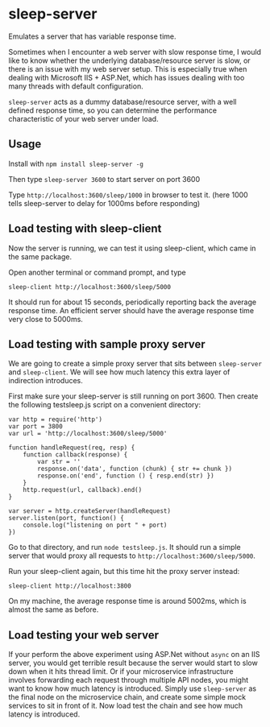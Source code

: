 # sleep-server
Emulates a server that has variable response time.

Sometimes when I encounter a web server with slow response time, I would like to know whether the underlying database/resource server is slow, or there is an issue with my web server setup. This is especially true when dealing with Microsoft IIS + ASP.Net, which has issues dealing with too many threads with default configuration.

`sleep-server` acts as a dummy database/resource server, with a well defined response time, so you can determine the performance characteristic of your web server under load.


## Usage

Install with `npm install sleep-server -g`

Then type `sleep-server 3600` to start server on port 3600

Type `http://localhost:3600/sleep/1000` in browser to test it. (here 1000 tells sleep-server to delay for 1000ms before responding)


## Load testing with sleep-client

Now the server is running, we can test it using sleep-client, which came in the same package.

Open another terminal or command prompt, and type

`sleep-client http://localhost:3600/sleep/5000`

It should run for about 15 seconds, periodically reporting back the average response time. An efficient server should have the average response time very close to 5000ms.


## Load testing with sample proxy server

We are going to create a simple proxy server that sits between `sleep-server` and `sleep-client`. We will see how much latency this extra layer of indirection introduces.

First make sure your sleep-server is still running on port 3600. Then create the following testsleep.js script on a convenient directory:

    var http = require('http')
    var port = 3800
    var url = 'http://localhost:3600/sleep/5000'

    function handleRequest(req, resp) {
        function callback(response) {
            var str = ''
            response.on('data', function (chunk) { str += chunk })
            response.on('end', function () { resp.end(str) })
        }
        http.request(url, callback).end()
    }

    var server = http.createServer(handleRequest)
    server.listen(port, function() {
        console.log("listening on port " + port)
    })

Go to that directory, and run `node testsleep.js`. It should run a simple server that would proxy all requests to `http://localhost:3600/sleep/5000`.

Run your sleep-client again, but this time hit the proxy server instead:

`sleep-client http://localhost:3800`

On my machine, the average response time is around 5002ms, which is almost the same as before.


## Load testing your web server

If your perform the above experiment using ASP.Net without `async` on an IIS server, you would get terrible result because the server would start to slow down when it hits thread limit. Or if your microservice infrastructure involves forwarding each request through multiple API nodes, you might want to know how much latency is introduced. Simply use `sleep-server` as the final node on the microservice chain, and create some simple mock services to sit in front of it. Now load test the chain and see how much latency is introduced.

